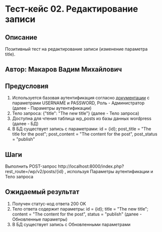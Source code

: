# Тест-кейс 02. Редактирование записи

## Описание
Позитивный тест на редактирование записи (изменение параметра title).

## Автор: Макаров Вадим Михайлович

## Предусловия
1) Используется базовая аутентификация согласно 
[документации](https://developer.wordpress.org/rest-api/using-the-rest-api/authentication/#basic-authentication-with-application-passwords)
с параметрами USERNAME и PASSWORD, Роль - Администратор (далее - Параметры аутентификации)
2) Тело запроса: {"title": "The new title"} (далее - Тело запроса)
3) Доступна для чтения таблица wp_posts из базы данных wordpress (далее - БД)
4) В БД существует запись с параметрами: id = {id}; post_title = "The title for the post"; post_content = "The content for the post", post_status = "publish"


## Шаги
Выполнить POST-запрос http://localhost:8000/index.php?rest_route=/wp/v2/posts/{id} , используя Параметры аутентификации и Тело запроса


## Ожидаемый результат
1) Получен статус-код ответа 200 OK
2) Тело ответа содержит параметры: id = {id}; title = "The new title"; content = "The content for the post", status = "publish" (далее - Обновленные параметры)
3) В БД существует запись с Обновленными параметрами